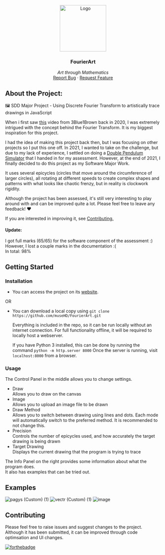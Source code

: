 <div align="center">

<a href="https://musehd.github.io/FourierArt/"> 
  <img src="imgs/fav.ico" alt="Logo" width="150">
</a>

  <h3 align="center">FourierArt</h3>

  <p align="center">
    <em>Art through Mathematics</em>
    <br />
    <a href="https://github.com/museHD/FourierArt/issues">Report Bug</a>
    ·
    <a href="https://github.com/museHD/FourierArt/issues">Request Feature</a>
  </p>
</div>


## About the Project:
🖼 SDD Major Project - Using Discrete Fourier Transform to artistically trace drawings in JavaScript

When i first saw [this](https://youtu.be/r6sGWTCMz2k?t=37) video from 3Blue1Brown back in 2020, I was extremely intrigued with the concept behind the Fourier Transform. It is my biggest inspiration for this project.

I had the idea of making this project back then, but I was focusing on other projects so I put this one off. In 2021, I wanted to take on the challenge, but due to my lack of experience, I settled on doing a [Double Pendulum Simulator](https://github.com/museHD/DoublePendulum) that I handed in for my assessment. However, at the end of 2021, I finally decided to do this project as my Software Major Work.

It uses several epicycles (circles that move around the circumference of larger circles), all rotating at different speeds to create complex shapes and patterns with what looks like chaotic frenzy, but in reality is clockwork rigidity.

Although the project has been assessed, it's still very interesting to play around with and can be improved quite a lot. 
Please feel free to leave any feedback! ❤️

If you are interested in improving it, see <a href="#contributing">Contributing.</a>

#### Update:
I got full marks (65/65) for the software component of the assessment :)  
However, I lost a couple marks in the documentation :(  
In total: 98%


## Getting Started

### Installation
* You can access the project on its [website](https://musehd.github.io/FourierArt/).

OR

* You can download a local copy using `git clone https://github.com/museHD/FourierArt.git `

  Everything is included in the repo, so it can be run locally without an internet connection.
  For full functionality offline, it will be required to locally host a webserver.
  
  If you have Python 3 installed, this can be done by running the command `python -m http.server 8000`
  Once the server is running, visit `localhost:8000` from a browser.


### Usage
The Control Panel in the middle allows you to change settings.
* Draw  
  Allows you to draw on the canvas
* Image  
  Allows you to upload an image file to be drawn
* Draw Method  
  Allows you to switch between drawing using lines and dots. Each mode will automatically switch to the preferred method. It is recommended to not change this.
* Precision  
  Controls the number of epicycles used, and how accurately the target drawing is being drawn
* Target Drawing  
  Displays the current drawing that the program is trying to trace

The Info Panel on the right provides some information about what the program does.  
It also has examples that can be tried out.

## Examples
![pagys (Custom) (1)](https://user-images.githubusercontent.com/57558058/190040223-8b30a891-09bd-4ede-abdb-0fb5da2ec9d2.png)
![vectr (Custom) (1)](https://user-images.githubusercontent.com/57558058/190040220-f6894a42-6f19-4a66-9ec2-41ed6f6bf20b.png)
![image](https://user-images.githubusercontent.com/57558058/190039365-d4f6e437-79f4-48a4-9546-fc27eb606958.png)


## Contributing
Please feel free to raise issues and suggest changes to the project.
Although it has been submitted, it can be improved through code optimsation and UI changes.

[![forthebadge](https://forthebadge.com/images/badges/made-with-javascript.svg)](https://forthebadge.com)
